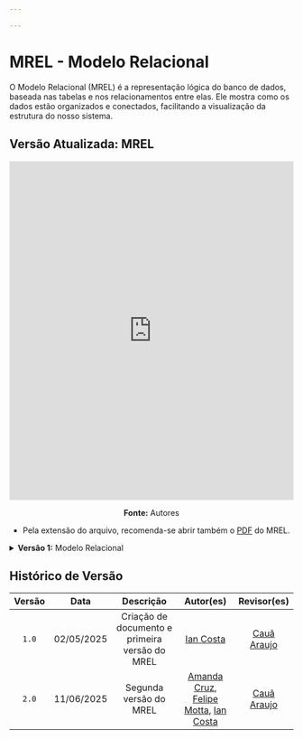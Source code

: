 ```yaml
---

---
```



# MREL - Modelo Relacional

O Modelo Relacional (MREL) é a representação lógica do banco de dados, baseada nas tabelas e nos relacionamentos entre elas. Ele mostra como os dados estão organizados e conectados, facilitando a visualização da estrutura do nosso sistema. 

## Versão Atualizada: MREL

<center>

<iframe
  width="100%"
  height="600"
  src="https://lucid.app/documents/embedded/9c8c4b06-3070-4606-b6c5-781a09a553d4"
  frameBorder="0"
  allowFullScreen
></iframe>

</center>

<p align="center" font-size="14">
    <strong>Fonte:</strong> Autores
</p>

- Pela extensão do arquivo, recomenda-se abrir também o [PDF](../../static/img/_MREL%20v2.0.pdf) do MREL. 

<details>

<summary> 
    <b>Versão 1:</b>
    Modelo Relacional
</summary>

<center>

<iframe
  width="100%"
  height="600"
  src="https://lucid.app/documents/embedded/1023b32d-41ce-4fd3-bbf7-9b079faab7c3"
  frameBorder="0"
  allowFullScreen
></iframe>

</center>

<p align="center" font-size="14">
    <strong>Fonte:</strong> Autores
</p>


</details>

## Histórico de Versão

|  Versão  |     Data     | Descrição | Autor(es) | Revisor(es) |
| :------: | :----------: | :-----------: | :---------: | :---------: |
| `1.0` | 02/05/2025 | Criação de documento e primeira versão do MREL | [Ian Costa](https://github.com/DaniloNavesS) | [Cauã Araujo](https://github.com/caua08) |
| `2.0` | 11/06/2025 | Segunda versão do MREL | [Amanda Cruz](https://github.com/mandicrz), [Felipe Motta](https://github.com/M0tt1nh4), [Ian Costa](https://github.com/iancostag) | [Cauã Araujo](https://github.com/caua08) |

